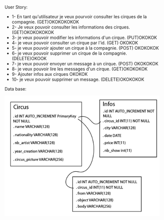 User Story:

- 1- En tant qu'utilisateur je veux pourvoir consulter les cirques de la compagnie. (GET)OKOKOKOKOK
- 2- Je veux pouvoir consulter les informations des cirques. (GET)OKOKOKOKOK
- 3- je veux pouvoir modifier les informations d'un cirque. (PUT)OKOKOK
- 4- je veux pouvoir consulter un cirque par l'id. (GET) OKOKOK
- 5- je veux pouvoir ajouter un cirque à la compagnie. (POST) OKOKOKOK
- 6- je veux pouvoir supprimer un cirque de la compagnie. (DELETE)OKOOK
- 7- je veux pouvoir envoyer un message à un cirque. (POST) OKOKOKOK
- 8- je veux pouvoir lire les messages d'un cirque. (GET)OKOKOKOK
- 9- Ajouter infos aux cirques OKOKOK
- 10- je veux pouvoir supprimer un message. (DELETE)OKOKOKOK

Data base:

![alt text](wc-UI/src/assets/images/db.png)